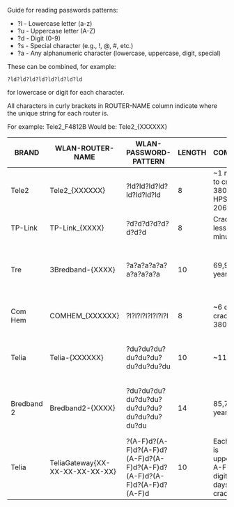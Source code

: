 Guide for reading passwords patterns:
- ?l - Lowercase letter (a-z)
- ?u - Uppercase letter (A-Z)
- ?d - Digit (0-9)
- ?s - Special character (e.g., !, @, #, etc.)
- ?a - Any alphanumeric character (lowercase, uppercase, digit, special)

These can be combined, for example:

```?ld?ld?ld?ld?ld?ld?ld?ld```

for lowercase or digit for each character.

All characters in curly brackets in ROUTER-NAME column
indicate where the unique string for each router is.

For example: Tele2_F4812B
Would be:    Tele2_{XXXXXX}

| BRAND | WLAN-ROUTER-NAME | WLAN-PASSWORD-PATTERN | LENGTH | COMMENT | # OF HASHES |
|---|---|---|---|---|---|
| Tele2 | Tele2_{XXXXXX} | ?ld?ld?ld?ld?ld?ld?ld?ld | 8 | ~1 month to crack @ 380 000 HPS (RTX 2060)  | 1 015 599 608 640 |
| TP-Link | TP-Link_{XXXX} | ?d?d?d?d?d?d?d?d | 8 | Cracked in less than 5 minutes | 100 000 000 |
| Tre | 3Bredband-{XXXX} | ?a?a?a?a?a?a?a?a?a?a | 10 | 69,972 years | 839 299 365 868 340 224 |
| Com Hem | COMHEM_{XXXXXX} | ?l?l?l?l?l?l?l?l | 8 | ~6 days to crack @ 380 000 | 208 827 064 576 |
| Telia | Telia-{XXXXXX} | ?du?du?du?du?du?du?du?du?du?du | 10 | ~110 days | 3 656 158 440 062 976 |
| Bredband 2 | Bredband2-{XXXX} | ?du?du?du?du?du?du?du?du?du?du?du?du?du?du | 14 | 85,700 years | 1 028 071 702 528 482 304 |
| Telia | TeliaGateway{XX-XX-XX-XX-XX-XX} | ?(A-F)d?(A-F)d?(A-F)d?(A-F)d?(A-F)d?(A-F)d?(A-F)d?(A-F)d?(A-F)d?(A-F)d | 10 | Each char is uppercase A-F, or a digit, 33.5 days to crack | 1 099 511 627 776 |
